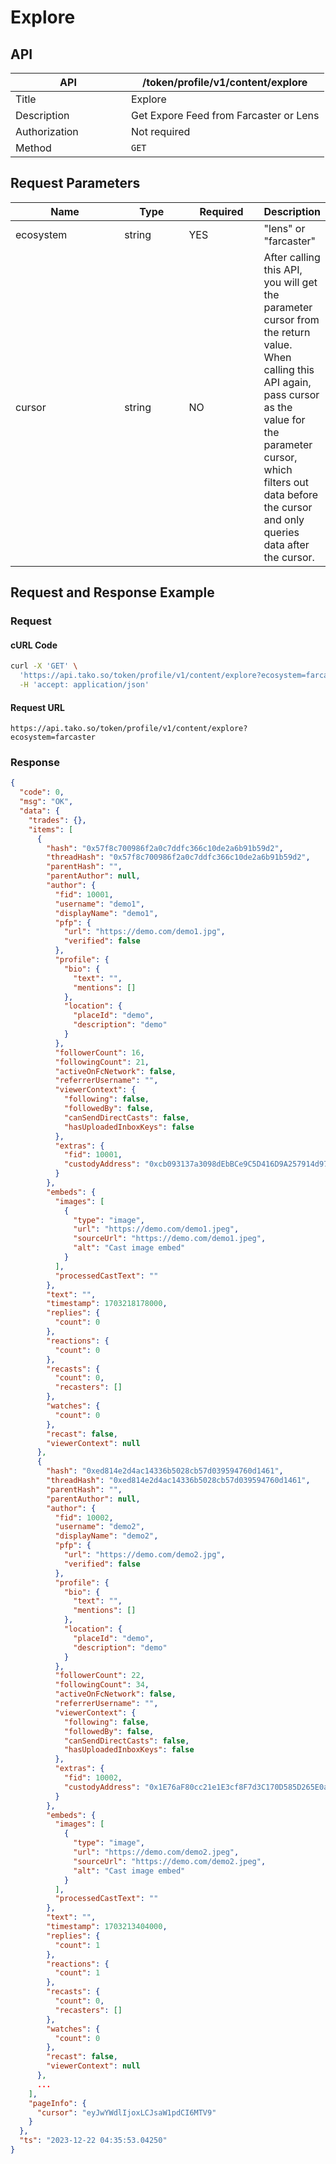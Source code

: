 # Explore

## API

<table><thead><tr><th width="169">API</th><th>/token/profile/v1/content/explore</th></tr></thead><tbody><tr><td>Title</td><td>Explore</td></tr><tr><td>Description</td><td>Get Expore Feed from Farcaster or Lens</td></tr><tr><td>Authorization</td><td>Not required</td></tr><tr><td>Method</td><td><code>GET</code></td></tr></tbody></table>

## Request Parameters

<table><thead><tr><th width="178">Name</th><th width="99">Type</th><th width="113">Required</th><th>Description</th></tr></thead><tbody><tr><td>ecosystem</td><td>string</td><td>YES</td><td>"lens" or "farcaster"</td></tr><tr><td>cursor</td><td>string</td><td>NO</td><td>After calling this API, you will get the parameter cursor from the return value. When calling this API again, pass cursor as the value for the parameter cursor, which filters out data before the cursor and only queries data after the cursor.</td></tr></tbody></table>

## Request and Response Example

### Request

#### cURL Code

```bash
curl -X 'GET' \
  'https://api.tako.so/token/profile/v1/content/explore?ecosystem=farcaster' \
  -H 'accept: application/json'
```

#### Request URL

`https://api.tako.so/token/profile/v1/content/explore?ecosystem=farcaster`

### Response

```json
{
  "code": 0,
  "msg": "OK",
  "data": {
    "trades": {},
    "items": [
      {
        "hash": "0x57f8c700986f2a0c7ddfc366c10de2a6b91b59d2",
        "threadHash": "0x57f8c700986f2a0c7ddfc366c10de2a6b91b59d2",
        "parentHash": "",
        "parentAuthor": null,
        "author": {
          "fid": 10001,
          "username": "demo1",
          "displayName": "demo1",
          "pfp": {
            "url": "https://demo.com/demo1.jpg",
            "verified": false
          },
          "profile": {
            "bio": {
              "text": "",
              "mentions": []
            },
            "location": {
              "placeId": "demo",
              "description": "demo"
            }
          },
          "followerCount": 16,
          "followingCount": 21,
          "activeOnFcNetwork": false,
          "referrerUsername": "",
          "viewerContext": {
            "following": false,
            "followedBy": false,
            "canSendDirectCasts": false,
            "hasUploadedInboxKeys": false
          },
          "extras": {
            "fid": 10001,
            "custodyAddress": "0xcb093137a3098dEbBCe9C5D416D9A257914d9754"
          }
        },
        "embeds": {
          "images": [
            {
              "type": "image",
              "url": "https://demo.com/demo1.jpeg",
              "sourceUrl": "https://demo.com/demo1.jpeg",
              "alt": "Cast image embed"
            }
          ],
          "processedCastText": ""
        },
        "text": "",
        "timestamp": 1703218178000,
        "replies": {
          "count": 0
        },
        "reactions": {
          "count": 0
        },
        "recasts": {
          "count": 0,
          "recasters": []
        },
        "watches": {
          "count": 0
        },
        "recast": false,
        "viewerContext": null
      },
      {
        "hash": "0xed814e2d4ac14336b5028cb57d039594760d1461",
        "threadHash": "0xed814e2d4ac14336b5028cb57d039594760d1461",
        "parentHash": "",
        "parentAuthor": null,
        "author": {
          "fid": 10002,
          "username": "demo2",
          "displayName": "demo2",
          "pfp": {
            "url": "https://demo.com/demo2.jpg",
            "verified": false
          },
          "profile": {
            "bio": {
              "text": "",
              "mentions": []
            },
            "location": {
              "placeId": "demo",
              "description": "demo"
            }
          },
          "followerCount": 22,
          "followingCount": 34,
          "activeOnFcNetwork": false,
          "referrerUsername": "",
          "viewerContext": {
            "following": false,
            "followedBy": false,
            "canSendDirectCasts": false,
            "hasUploadedInboxKeys": false
          },
          "extras": {
            "fid": 10002,
            "custodyAddress": "0x1E76aF80cc21e1E3cf8F7d3C170D585D265E0a89"
          }
        },
        "embeds": {
          "images": [
            {
              "type": "image",
              "url": "https://demo.com/demo2.jpeg",
              "sourceUrl": "https://demo.com/demo2.jpeg",
              "alt": "Cast image embed"
            }
          ],
          "processedCastText": ""
        },
        "text": "",
        "timestamp": 1703213404000,
        "replies": {
          "count": 1
        },
        "reactions": {
          "count": 1
        },
        "recasts": {
          "count": 0,
          "recasters": []
        },
        "watches": {
          "count": 0
        },
        "recast": false,
        "viewerContext": null
      },
      ...
    ],
    "pageInfo": {
      "cursor": "eyJwYWdlIjoxLCJsaW1pdCI6MTV9"
    }
  },
  "ts": "2023-12-22 04:35:53.04250"
}
```
